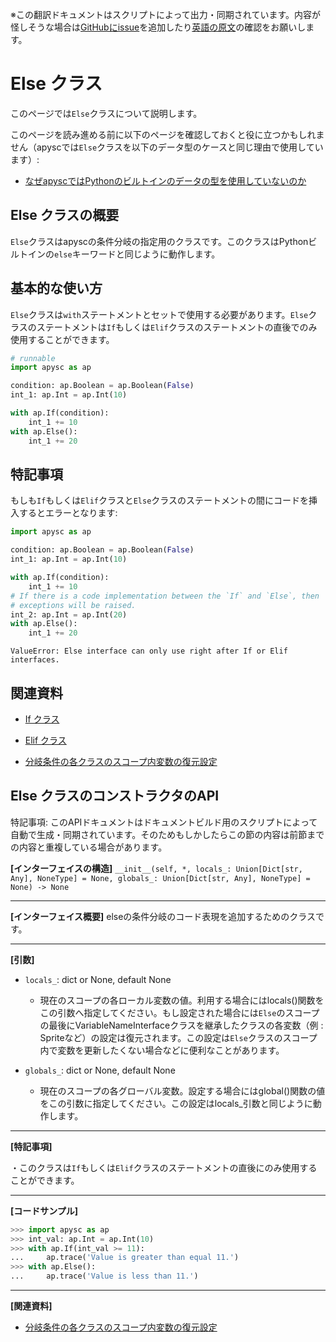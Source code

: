 <span class="inconspicuous-txt">※この翻訳ドキュメントはスクリプトによって出力・同期されています。内容が怪しそうな場合は<a href="https://github.com/simon-ritchie/apysc/issues" target="_blank">GitHubにissue</a>を追加したり[英語の原文](https://simon-ritchie.github.io/apysc/en/else.html)の確認をお願いします。</span>

# Else クラス

このページでは`Else`クラスについて説明します。

このページを読み進める前に以下のページを確認しておくと役に立つかもしれません（apyscでは`Else`クラスを以下のデータ型のケースと同じ理由で使用しています）:

- [なぜapyscではPythonのビルトインのデータの型を使用していないのか](jp_why_apysc_doesnt_use_python_builtin_data_type.md)

## Else クラスの概要

`Else`クラスはapyscの条件分岐の指定用のクラスです。このクラスはPythonビルトインの`else`キーワードと同じように動作します。

## 基本的な使い方

`Else`クラスは`with`ステートメントとセットで使用する必要があります。`Else`クラスのステートメントは`If`もしくは`Elif`クラスのステートメントの直後でのみ使用することができます。

```py
# runnable
import apysc as ap

condition: ap.Boolean = ap.Boolean(False)
int_1: ap.Int = ap.Int(10)

with ap.If(condition):
    int_1 += 10
with ap.Else():
    int_1 += 20
```

## 特記事項

もしも`If`もしくは`Elif`クラスと`Else`クラスのステートメントの間にコードを挿入するとエラーとなります:

```py
import apysc as ap

condition: ap.Boolean = ap.Boolean(False)
int_1: ap.Int = ap.Int(10)

with ap.If(condition):
    int_1 += 10
# If there is a code implementation between the `If` and `Else`, then
# exceptions will be raised.
int_2: ap.Int = ap.Int(20)
with ap.Else():
    int_1 += 20
```

```
ValueError: Else interface can only use right after If or Elif interfaces.
```

## 関連資料

- [If クラス](jp_if.md)
- [Elif クラス](jp_elif.md)

- [分岐条件の各クラスのスコープ内変数の復元設定](jp_branch_instruction_variables_reverting_setting.md)

## Else クラスのコンストラクタのAPI

<span class="inconspicuous-txt">特記事項: このAPIドキュメントはドキュメントビルド用のスクリプトによって自動で生成・同期されています。そのためもしかしたらこの節の内容は前節までの内容と重複している場合があります。</span>

**[インターフェイスの構造]** `__init__(self, *, locals_: Union[Dict[str, Any], NoneType] = None, globals_: Union[Dict[str, Any], NoneType] = None) -> None`<hr>

**[インターフェイス概要]** elseの条件分岐のコード表現を追加するためのクラスです。<hr>

**[引数]**

- `locals_`: dict or None, default None
  - 現在のスコープの各ローカル変数の値。利用する場合にはlocals()関数をこの引数へ指定してください。もし設定された場合には`Else`のスコープの最後にVariableNameInterfaceクラスを継承したクラスの各変数（例 : Spriteなど）の設定は復元されます。この設定は`Else`クラスのスコープ内で変数を更新したくない場合などに便利なことがあります。

- `globals_`: dict or None, default None
  - 現在のスコープの各グローバル変数。設定する場合にはglobal()関数の値をこの引数に指定してください。この設定はlocals_引数と同じように動作します。

<hr>

**[特記事項]**

 ・このクラスは`If`もしくは`Elif`クラスのステートメントの直後にのみ使用することができます。<hr>

**[コードサンプル]**

```py
>>> import apysc as ap
>>> int_val: ap.Int = ap.Int(10)
>>> with ap.If(int_val >= 11):
...     ap.trace('Value is greater than equal 11.')
>>> with ap.Else():
...     ap.trace('Value is less than 11.')
```

<hr>

**[関連資料]**

- [分岐条件の各クラスのスコープ内変数の復元設定](https://simon-ritchie.github.io/apysc/jp_branch_instruction_variables_reverting_setting.html)